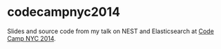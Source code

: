 codecampnyc2014
===============

Slides and source code from my talk on NEST and Elasticsearch at [Code Camp NYC 2014](http://www.codecampnyc.org/).
